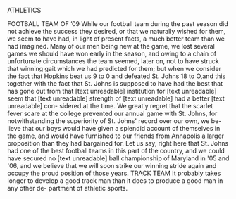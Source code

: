 ATHLETICS

    
FOOTBALL TEAM OF ’09
While our football team during
the past season did not achieve the
success they desired, or that we
naturally wished for them, we seem
to have had, in light of present facts,
a much better team than we had
imagined.
Many of our men being new at
the game, we lost several games we
should have won early in the season,
and owing to a chain of unfortunate
circumstances the team seemed,
later on, not to have struck that
winning gait which we had predicted
for them; but when we consider the
fact that Hopkins beat us 9 to 0 and
defeated St. Johns 18 to O,and this
together with the fact that St. Johns
is supposed to have had the best that
has gone out from that [text unreadable]
institution for [text unreadable]
seem that [text unreadable]
strength of [text unreadable]
had a better [text unreadable] con-
sidered at the time.
We greatly regret that the scarlet
fever scare at the college prevented
our annual game with St. Johns, for
notwithstanding the superiority of
St. Johns' record over our own, we be-
lieve that our boys would have given
a splendid account of themselves in
the game, and would have furnished
to our friends from Annapolis a
larger proposition than they had
bargained for.
Let us say, right here that St.
Johns had one of the best football
teams in this part of the country,
and we could have secured no
[text unreadable]
ball championship of Maryland in
'05 and '06, and we believe that we
will soon strike our winning stride
again and occupy the proud position
of those years.
TRACK TEAM
It probably takes longer to develop
a good track man than it does to
produce a good man in any other de-
partment of athletic sports.
